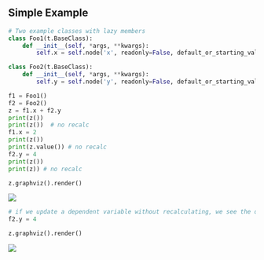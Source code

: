 ## Simple Example
```python
# Two example classes with lazy members
class Foo1(t.BaseClass):
    def __init__(self, *args, **kwargs):
        self.x = self.node('x', readonly=False, default_or_starting_value=1, trace=True)

class Foo2(t.BaseClass):
    def __init__(self, *args, **kwargs):
        self.y = self.node('y', readonly=False, default_or_starting_value=2, trace=True)

f1 = Foo1()
f2 = Foo2()
z = f1.x + f2.y
print(z())
print(z())  # no recalc
f1.x = 2
print(z())
print(z.value()) # no recalc
f2.y = 4
print(z())
print(z)) # no recalc

z.graphviz().render()
```

![](https://raw.githubusercontent.com/timkpaine/tributary/master/docs/img/lazy/example1.png)

```python
# if we update a dependent variable without recalculating, we see the dependencies
f2.y = 4

z.graphviz().render()
```
![](https://raw.githubusercontent.com/timkpaine/tributary/master/docs/img/lazy/example2.png)
